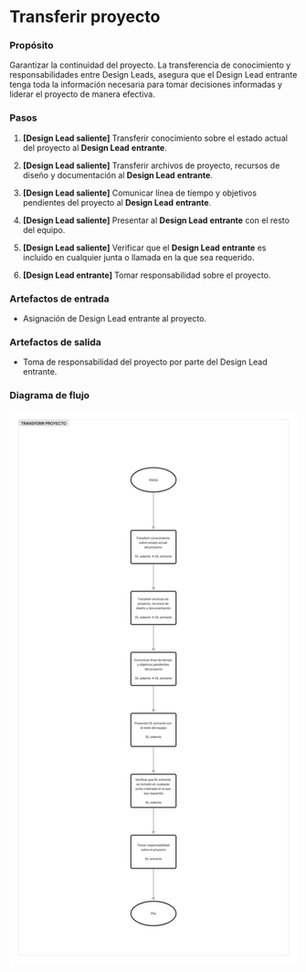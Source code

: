 # Transferir proyecto

### Propósito

Garantizar la continuidad del proyecto. La transferencia de conocimiento y responsabilidades entre Design Leads, asegura que el Design Lead entrante tenga toda la información necesaria para tomar decisiones informadas y liderar el proyecto de manera efectiva.

### Pasos

1.  **[Design Lead saliente]** Transferir conocimiento sobre el estado actual del proyecto al **Design Lead** **entrante**.
    
2.  **[Design Lead saliente]** Transferir archivos de proyecto, recursos de diseño y documentación al **Design Lead** **entrante**.
    
3.  **[Design Lead saliente]** Comunicar línea de tiempo y objetivos pendientes del proyecto al **Design Lead** **entrante**.
    
4.  **[Design Lead saliente]** Presentar al **Design Lead** **entrante** con el resto del equipo.
    
5.  **[Design Lead saliente]** Verificar que el **Design Lead** **entrante** es incluido en cualquier junta o llamada en la que sea requerido.
    
6.  **[Design Lead entrante]** Tomar responsabilidad sobre el proyecto.
    

### Artefactos de entrada

-   Asignación de Design Lead entrante al proyecto.
    

### Artefactos de salida

-   Toma de responsabilidad del proyecto por parte del Design Lead entrante.
    

### Diagrama de flujo
![Solicitar recursos de marca](https://raw.githubusercontent.com/walter-lkmx/lkmx-design-knowledge/main/img/image-20230103-185850.png)